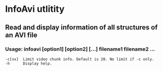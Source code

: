 # InfoAvi utlitity

## Read and display information of all structures of an AVI file

### Usage: infoavi [option1] [option2] [...] filename1 filename2 ...

    -c[xx]  Limit video chunk info. Default is 20. No limit if -c only.
    -h      Display help.

